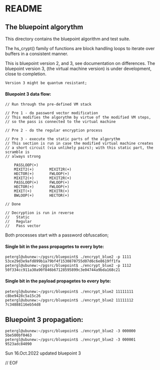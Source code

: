 #                             README
## The bluepoint algorythm

 This directory contains the bluepoint algorithm and test suite.

The hs_crypt() family of functions are block handling loops to iterate
over buffers in a consistent manner.

  This is bluepoint version 2, and 3, see documentation on differences.
The bluepoint version 3, (the virtual machine version) is under development,
close to completion.

    Version 3 might be quantum resistant;

#### Bluepoint 3 data flow:

    // Run through the pre-defined VM stack

    // Pre 1 - do password vector modification
    // This modifies the algorythm by virtue of the modified VM steps,
    // so the pass is connected to the virtual machine

    // Pre 2 - do the regular encryption process

    // Pre 3 - execute the static parts of the algorythm
    // This section is run in case the modified virtual machine creates
    // a short circuit (via unlikely pairs); with this static part, the scramble is
    // always strong

        PASSLOOP(+)
        MIXIT2(+)       MIXIT2R(+)
        HECTOR(+)       FWLOOP(+)
        MIXIT2(+)       MIXIT2R(+)
        PASSLOOP(+)     FWLOOP(+)
        HECTOR(+)       FWLOOP(+)
        MIXIT(+)        MIXITR(+)
        BWLOOP(+)       HECTOR(+)

    // Done

    // Decryption is run in reverse
    //   Static
    //   Regular
    //   Pass vector

 Both processes start with a password obfuscation;

#### Single bit in the pass propagetes to every byte:

    petergl@ubunew:~/pgsrc/bluepoint$ ./encrypt_blue2 -p 1111
    53ce29d3e9afd899b1a79bf4f1530870755d07d6c6e8619ff1fa
    petergl@ubunew:~/pgsrc/bluepoint$ ./encrypt_blue2 -p 1112
    50f334cc911a30a90f846b67128595899c3e04744a9bda168c21

#### Single bit in the payload propagetes to every byte:

    petergl@ubunew:~/pgsrc/bluepoint$ ./encrypt_blue2 11111111
    c8be9428c5a15c26
    petergl@ubunew:~/pgsrc/bluepoint$ ./encrypt_blue2 11111112
    7c34888116eb54d8

## Bluepoint 3 propagation:

    petergl@ubunew:~/pgsrc/bluepoint$ ./encrypt_blue2 -3 000000
    5be500bf0463
    petergl@ubunew:~/pgsrc/bluepoint$ ./encrypt_blue2 -3 000001
    9523adc84090

Sun 16.Oct.2022 updated bluepoint 3

// EOF
